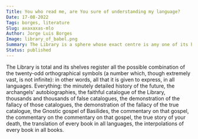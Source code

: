 ```yaml
---
Title: You who read me, are You sure of understanding my language?
Date: 17-08-2022
Tags: borges, literature
Slug: axaxaxas-mlo
Author: Jorge Luis Borges
Image: library_of_babel.png
Summary: The Library is a sphere whose exact centre is any one of its hexagons and whose circumference is inaccessible.
Status: published
---
```


The Library is total and its shelves register all the possible combination of the twenty-odd orthographical symbols (a number which, though extremely vast, is not infinite): in other words, all that it is given to express, in all languages. Everything: the minutely detailed history of the future, the archangels' autobiographies, the faithful catalogue of the Library, thousands and thousands of false catalogues, the demonstration of the fallacy of those catalogues, the demonstration of the fallacy of the true catalogue, the Gnostic gospel of Basilides, the commentary on that gospel, the commentary on the commentary on that gospel, the true story of your death, the translation of every book in all languages, the interpolations of every book in all books.
